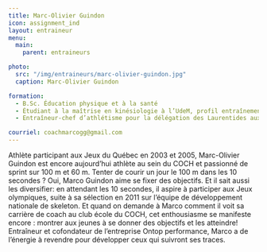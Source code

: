 ```yaml
---
title: Marc-Olivier Guindon
icon: assignment_ind
layout: entraineur
menu:
  main:
    parent: entraineurs

photo:
  src: "/img/entraineurs/marc-olivier-guindon.jpg"
  caption: Marc-Olivier Guindon

formation:
  - B.Sc. Éducation physique et à la santé
  - Étudiant à la maîtrise en kinésiologie à l’UdeM, profil entraînements de performance, prévention de blessures et psychologie sportive
  - Entraîneur-chef d’athlétisme pour la délégation des Laurentides aux Jeux du Québec depuis 2010

courriel: coachmarcogg@gmail.com
---
```


Athlète participant aux Jeux du Québec en 2003 et 2005, Marc-Olivier Guindon est encore aujourd’hui athlète au sein du COCH et passionné de sprint sur 100 m et 60 m. Tenter de courir un jour le 100 m dans les 10 secondes ? Oui, Marco Guindon aime se fixer des objectifs. Et il sait aussi les diversifier: en attendant les 10 secondes, il aspire à participer aux Jeux olympiques, suite à sa sélection en 2011 sur l’équipe de développement nationale de skeleton. Et quand on demande à Marco comment il voit sa carrière de coach au club école du COCH, cet enthousiasme se manifeste encore : montrer aux jeunes à se donner des objectifs et les atteindre! Entraîneur et cofondateur de l’entreprise Ontop performance, Marco a de l’énergie à revendre pour développer ceux qui suivront ses traces.
